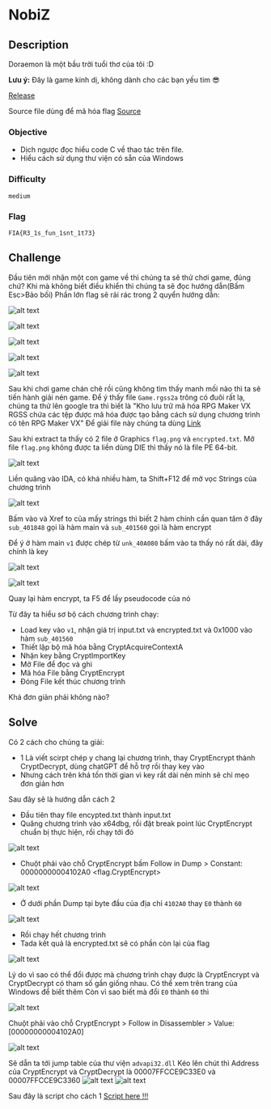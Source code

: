 # NobiZ


## Description

Doraemon là một bầu trời tuổi thơ của tôi :D

  **Lưu ý:** Đây là game kinh dị, không dành cho các bạn yếu tim 😎

[Release](https://github.com/FIA-FPT-Information-Assurance-Club/2024-Technical-Entrance-Test/tree/main/reverse/NobiZ/dist)

Source file dùng để mã hóa flag
[Source](https://github.com/FIA-FPT-Information-Assurance-Club/2024-Technical-Entrance-Test/tree/main/reverse/NobiZ/source/encryption.cpp)

### Objective

- Dịch ngược đọc hiểu code C về thao tác trên file.
- Hiểu cách sử dụng thư viện có sẵn của Windows

### Difficulty

`medium`

### Flag

`FIA{R3_1s_fun_1snt_1t73}`

## Challenge

Đầu tiên mới nhận một con game về thì chúng ta sẽ thử chơi game, đúng chứ?
Khi mà không biết điều khiển thì chúng ta sẽ đọc hướng dẫn(Bấm Esc>Bảo bối)
Phần lớn flag sẽ rải rác trong 2 quyển hướng dẫn:

![alt text](asset/images/1.PNG)

![alt text](asset/images/2.PNG)

![alt text](asset/images/3.PNG)

![alt text](asset/images/4.PNG)

![alt text](asset/images/5.PNG)

Sau khi chơi game chán chê rồi cũng không tìm thấy manh mối nào thì ta sẽ tiến hành giải nén game.
Để ý thấy file `Game.rgss2a` trông có đuôi rất lạ, chúng ta thử lên google tra thì biết là "Kho lưu trữ mã hóa RPG Maker VX RGSS chứa các tệp được mã hóa được tạo bằng cách sử dụng chương trình có tên RPG Maker VX"
Để giải file này chúng ta dùng [Link](https://wiki.rpgmaker.es/ayuda/utilidades/rpg-maker-xp-vx-vx-ace-decrypter)

Sau khi extract ta thấy có 2 file ở Graphics `flag.png` và `encrypted.txt`.
Mở file `flag.png` không được ta liền dùng DIE thì thấy nó là file PE 64-bit.

![alt text](asset/images/6.PNG)

Liền quăng vào IDA, có khá nhiều hàm, ta Shift+F12 để mở vọc Strings của chương trình

![alt text](asset/images/7.PNG)

Bấm vào và Xref to của mấy strings thì biết 2 hàm chính cần quan tâm ở đây `sub_401848` gọi là hàm main và `sub_401560` gọi là hàm encrypt

Để ý ở hàm main `v1` được chép từ `unk_40A080` bấm vào ta thấy nó rất dài, đây chính là key

![alt text](asset/images/8.PNG)

![alt text](asset/images/9.PNG)

Quay lại hàm encrypt, ta F5 để lấy pseudocode của nó

Từ đây ta hiểu sơ bộ cách chương trình chạy:
- Load key vào `v1`, nhận giá trị input.txt và encrypted.txt và 0x1000 vào hàm `sub_401560`
- Thiết lập bộ mã hóa bằng CryptAcquireContextA
- Nhận key bằng CryptImportKey
- Mở File để đọc và ghi
- Mã hóa File bằng CryptEncrypt
- Đóng File kết thúc chương trình

Khá đơn giản phải không nào?


## Solve

Có 2 cách cho chúng ta giải:
- 1 Là viết scirpt chép y chang lại chương trình, thay CryptEncrypt thành CryptDecrypt, dùng chatGPT để hỗ trợ rồi thay key vào
- Nhưng cách trên khá tốn thời gian vì key rất dài nên mình sẽ chỉ mẹo đơn giản hơn

Sau đây sẽ là hướng dẫn cách 2
+ Đầu tiên thay file encypted.txt thành input.txt
+ Quăng chương trình vào x64dbg, rồi đặt break point lúc CryptEncrypt chuẩn bị thực hiện, rồi chạy tới đó

![alt text](asset/images/10.PNG)

+ Chuột phải vào chỗ CryptEncrypt bấm Follow in Dump > Constant: 00000000004102A0 <flag.CryptEncrypt>

![alt text](asset/images/11.png)

+ Ở dưới phần Dump tại byte đầu của địa chỉ `4102A0` thay `E0` thành `60`

![alt text](asset/images/12.PNG)

+ Rồi chạy hết chương trình
+ Tada kết quả là encrypted.txt sẽ có phần còn lại của flag

![alt text](asset/images/13.PNG)

Lý do vì sao có thể đổi được mà chương trình chạy được là CryptEncrypt và CryptDecrypt có tham số gần giống nhau.
Có thể xem trên trang của Windows để biết thêm
Còn vì sao biết mà đổi `E0` thành `60` thì

![alt text](asset/images/10.PNG)

Chuột phải vào chỗ CryptEncrypt > Follow in Disassembler > Value: [00000000004102A0]

![alt text](asset/images/11-e.png)

Sẽ dẫn ta tới jump table của thư viện `advapi32.dll`
Kéo lên chút thì Address của CryptEncrypt và CryptDecrypt là 00007FFCCE9C33E0 và 00007FFCCE9C3360
![alt text](asset/images/12-e.PNG)
![alt text](asset/images/13-e.PNG)


Sau đây là script cho cách 1
[Script here !!!](https://github.com/FIA-FPT-Information-Assurance-Club/2024-Technical-Entrance-Test/tree/main/reverse/NobiZ/source/decryption.cpp)
